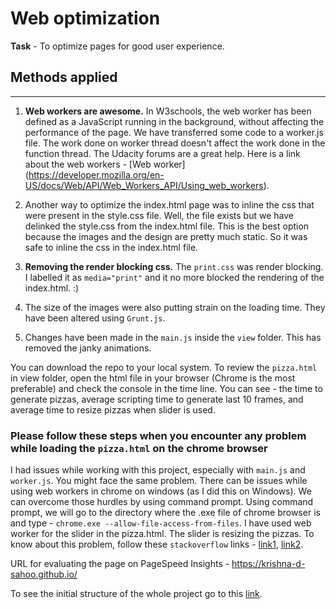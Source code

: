 # Web optimization

**Task** - To optimize pages for good user experience.

## Methods applied
---
1. **Web workers are awesome.** In W3schools, the web worker has been defined as a JavaScript running in the background, without affecting the performance of the page. We have transferred some code to a worker.js file. The work done on worker thread doesn't affect the work done in the function thread. The Udacity forums are a great help.  Here is a link about the web workers - [Web worker] (https://developer.mozilla.org/en-US/docs/Web/API/Web_Workers_API/Using_web_workers).

2. Another way to optimize the index.html page was to inline the css that were present in the style.css file. Well, the file exists but we have delinked the style.css from the index.html file. This is the best option because the images and the design are pretty much static. So it was safe to inline the css in the index.html file.

3. **Removing the render blocking css.** The `print.css` was render blocking. I labelled it as `media="print"` and it no more blocked the rendering of the index.html. :)

4. The size of the images were also putting strain on the loading time. They have been altered using `Grunt.js`.

5. Changes have been made in the `main.js` inside the `view` folder. This has removed the janky animations.

You can download the repo to your local system. To review the `pizza.html` in view folder, open the html file in your browser (Chrome is the most preferable) and check the console in the time line. You can see - the time to generate pizzas, average scripting time to generate last 10 frames, and average time to resize pizzas when slider is used.

### Please follow these steps when you encounter any problem while loading the `pizza.html` on the chrome browser

I had issues while working with this project, especially with `main.js` and `worker.js`. You might face the same problem. There can be issues while using web workers in chrome on windows (as I did this on Windows). We can overcome those hurdles by using command prompt. Using command prompt, we will go to the directory where the .exe file of chrome browser is and type - `chrome.exe --allow-file-access-from-files`. I have used web worker for the slider in the pizza.html. The slider is resizing the pizzas. To know about this problem, follow these `stackoverflow` links - [link1](http://stackoverflow.com/questions/22315628/javascript-uncaught-securityerror-when-running-js-xsl-demo-locally), [link2](http://stackoverflow.com/questions/21751775/web-worker-settings-for-chrome).

URL for evaluating the page on PageSpeed Insights - https://krishna-d-sahoo.github.io/

To see the initial structure of the whole project go to this [link](https://github.com/udacity/frontend-nanodegree-mobile-portfolio). 
